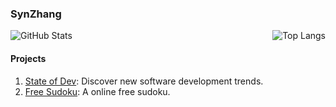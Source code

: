 ### SynZhang

![GitHub Stats](https://github-readme-stats.vercel.app/api?username=synzhang&show_icons=true&icon_color=0366d6&text_color=24292e&bg_color=ffffff&hide_title=true)
<img align="right" src="https://github-readme-stats.vercel.app/api/top-langs/?username=synzhang&hide_title=true&layout=compact&langs_count=8" alt="Top Langs" />

<!--
- 📫 How to reach me: <a href="https://twitter.com/SynZhang" target="_blank">@synzhang</a>
- 💻 Programming languages: HTML/CSS/JavaScript/TypeScript/Ruby
- 🔭 I’m currently working on ...
- 🌱 I’m currently learning ...
- 👯 I’m looking to collaborate on ...
- 🤔 I’m looking for help with ...
- 💬 Ask me about ...
- 😄 Pronouns: ...
- ⚡ Fun fact: ...
-->

#### Projects

1. [State of Dev](https://stateofdev.leanevo.com/): Discover new software development trends.
2. [Free Sudoku](https://sudoku.leanevo.com/): A online free sudoku.
